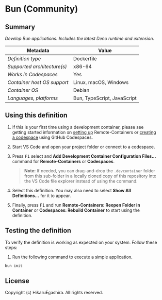 # Bun (Community)

## Summary

_Develop Bun applications. Includes the latest Deno runtime and extension._

| Metadata                    | Value                        |
| --------------------------- | ---------------------------- |
| _Definition type_           | Dockerfile                   |
| _Supported architecture(s)_ | x86-64                       |
| _Works in Codespaces_       | Yes                          |
| _Container host OS support_ | Linux, macOS, Windows        |
| _Container OS_              | Debian                       |
| _Languages, platforms_      | Bun, TypeScript, JavaScript |

## Using this definition

1. If this is your first time using a development container, please see getting
   started information on
   [setting up](https://aka.ms/vscode-remote/containers/getting-started)
   Remote-Containers or
   [creating a codespace](https://aka.ms/ghcs-open-codespace) using GitHub
   Codespaces.

2. Start VS Code and open your project folder or connect to a codespace.

3. Press <kbd>F1</kbd> select and **Add Development Container Configuration
   Files...** command for **Remote-Containers** or **Codespaces**.

   > **Note:** If needed, you can drag-and-drop the `.devcontainer` folder from
   > this sub-folder in a locally cloned copy of this repository into the VS
   > Code file explorer instead of using the command.

4. Select this definition. You may also need to select **Show All
   Definitions...** for it to appear.

5. Finally, press <kbd>F1</kbd> and run **Remote-Containers: Reopen Folder in
   Container** or **Codespaces: Rebuild Container** to start using the
   definition.

## Testing the definition

To verify the definition is working as expected on your system. Follow these
steps:

1. Run the following command to execute a simple application.

```bash
bun init
```

## License

Copyright (c) HikaruEgashira. All rights reserved.
